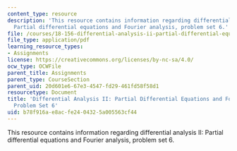 ```yaml
---
content_type: resource
description: 'This resource contains information regarding differential analysis II:
  Partial differential equations and Fourier analysis, problem set 6.'
file: /courses/18-156-differential-analysis-ii-partial-differential-equations-and-fourier-analysis-spring-2016/b78f916ae8acfe2404325a005563cf44_MIT18_156S16_pset6.pdf
file_type: application/pdf
learning_resource_types:
- Assignments
license: https://creativecommons.org/licenses/by-nc-sa/4.0/
ocw_type: OCWFile
parent_title: Assignments
parent_type: CourseSection
parent_uid: 20d601e6-67e3-4547-fd29-461fd58f58d1
resourcetype: Document
title: 'Differential Analysis II: Partial Differential Equations and Fourier Analysis,
  Problem Set 6'
uid: b78f916a-e8ac-fe24-0432-5a005563cf44
---
```

This resource contains information regarding differential analysis II: Partial differential equations and Fourier analysis, problem set 6.